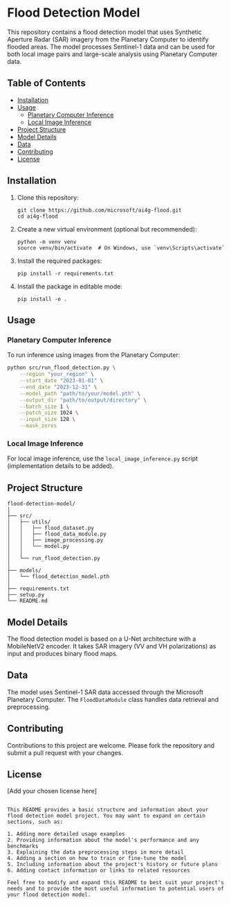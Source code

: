 # Flood Detection Model

This repository contains a flood detection model that uses Synthetic Aperture Radar (SAR) imagery from the Planetary Computer to identify flooded areas. The model processes Sentinel-1 data and can be used for both local image pairs and large-scale analysis using Planetary Computer data.

## Table of Contents
- [Installation](#installation)
- [Usage](#usage)
  - [Planetary Computer Inference](#planetary-computer-inference)
  - [Local Image Inference](#local-image-inference)
- [Project Structure](#project-structure)
- [Model Details](#model-details)
- [Data](#data)
- [Contributing](#contributing)
- [License](#license)

## Installation

1. Clone this repository:
   ```
   git clone https://github.com/microsoft/ai4g-flood.git
   cd ai4g-flood
   ```

2. Create a new virtual environment (optional but recommended):
   ```
   python -m venv venv
   source venv/bin/activate  # On Windows, use `venv\Scripts\activate`
   ```

3. Install the required packages:
   ```
   pip install -r requirements.txt
   ```

4. Install the package in editable mode:
   ```
   pip install -e .
   ```

## Usage

### Planetary Computer Inference

To run inference using images from the Planetary Computer:

```bash
python src/run_flood_detection.py \
    --region "your_region" \
    --start_date "2023-01-01" \
    --end_date "2023-12-31" \
    --model_path "path/to/your/model.pth" \
    --output_dir "path/to/output/directory" \
    --batch_size 1 \
    --patch_size 1024 \
    --input_size 128 \
    --mask_zeros
```

### Local Image Inference

For local image inference, use the `local_image_inference.py` script (implementation details to be added).

## Project Structure

```
flood-detection-model/
│
├── src/
│   ├── utils/
│   │   ├── flood_dataset.py
│   │   ├── flood_data_module.py
│   │   ├── image_processing.py
│   │   └── model.py
│   │
│   └── run_flood_detection.py
│
├── models/
│   └── flood_detection_model.pth
│
├── requirements.txt
├── setup.py
└── README.md
```

## Model Details

The flood detection model is based on a U-Net architecture with a MobileNetV2 encoder. It takes SAR imagery (VV and VH polarizations) as input and produces binary flood maps.

## Data

The model uses Sentinel-1 SAR data accessed through the Microsoft Planetary Computer. The `FloodDataModule` class handles data retrieval and preprocessing.

## Contributing

Contributions to this project are welcome. Please fork the repository and submit a pull request with your changes.

## License

[Add your chosen license here]

```

This README provides a basic structure and information about your flood detection model project. You may want to expand on certain sections, such as:

1. Adding more detailed usage examples
2. Providing information about the model's performance and any benchmarks
3. Explaining the data preprocessing steps in more detail
4. Adding a section on how to train or fine-tune the model
5. Including information about the project's history or future plans
6. Adding contact information or links to related resources

Feel free to modify and expand this README to best suit your project's needs and to provide the most useful information to potential users of your flood detection model.